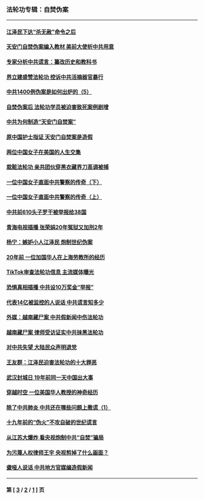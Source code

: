 ### 法轮功专辑：自焚伪案
---
#### [江泽民下达“杀无赦”命令之后](../../pages/nf5562/n13878084.md?03200430) 
#### [天安门自焚伪案编入教材 美前大使析中共用意](../../pages/nf5562/n13791932.md?03200430) 
#### [专家分析中共谎言：纂改历史和教科书](../../pages/nf5562/n13781542.md?03200430) 
#### [界立建盛赞法轮功 控诉中共活摘器官暴行](../../pages/nf5562/n13781971.md?03200430) 
#### [中共1400例伪案是如何出炉的（5）](../../pages/nf5562/n13226831.md?03200430) 
#### [自焚伪案后 法轮功学员被迫害致死案例剧增](../../pages/nf5562/n13190600.md?03200430) 
#### [中共为何制造“天安门自焚案”](../../pages/nf5562/n13183270.md?03200430) 
#### [原中国护士指证 天安门自焚案是造假](../../pages/nf5562/n13172289.md?03200430) 
#### [两位中国女子在美国的人生交集](../../pages/nf5562/n13156138.md?03200430) 
#### [栽赃法轮功 亲共团伙穿黑衣藏界刀高调被捕](../../pages/nf5562/n13073780.md?03200430) 
#### [一位中国女子直面中共警察的传奇（下）](../../pages/nf5562/n12989706.md?03200430) 
#### [一位中国女子直面中共警察的传奇（上）](../../pages/nf5562/n12985072.md?03200430) 
#### [中共前610头子罗干被举报给38国](../../pages/nf5562/n12975419.md?03200430) 
#### [青海电视插播 张荣娟20年冤狱又加刑2年](../../pages/nf5562/n12738166.md?03200430) 
#### [杨宁：嫉妒小人江泽民 炮制世纪伪案](../../pages/nf5562/n12724108.md?03200430) 
#### [20年前 一位加国华人在上海劳教所的经历](../../pages/nf5562/n12707932.md?03200430) 
#### [TikTok审查法轮功信息 主流媒体曝光](../../pages/nf5562/n12362336.md?03200430) 
#### [恐惧真相插播 中共设10万奖金“举报”](../../pages/nf5562/n12306396.md?03200430) 
#### [代表14亿被监控的人说话 中共谎言知多少](../../pages/nf5562/n12297484.md?03200430) 
#### [外媒：越南藏尸案 中共假新闻中伤法轮功](../../pages/nf5562/n12264411.md?03200430) 
#### [越南藏尸案 律师受访证实中共抹黑法轮功](../../pages/nf5562/n12261878.md?03200430) 
#### [对中共失望 大陆民众声明退党](../../pages/nf5562/n12187315.md?03200430) 
#### [王友群：江泽民迫害法轮功的十大罪恶](../../pages/nf5562/n12169074.md?03200430) 
#### [武汉封城日 19年前同一天中国出大事](../../pages/nf5562/n12150901.md?03200430) 
#### [穿越时空  一位美国华人教授的神奇经历](../../pages/nf5562/n12097460.md?03200430) 
#### [除了中共肺炎 中共还在哪些问题上撒谎（1）](../../pages/nf5562/n11955770.md?03200430) 
#### [十九年前的“伪火”不攻自破的世纪谎言](../../pages/nf5562/n11813238.md?03200430) 
#### [从江苏大爆炸 看央视炮制中共“自焚”骗局](../../pages/nf5562/n11140275.md?03200430) 
#### [为污蔑人权律师王宇 央视剪掉了什么画面？](../../pages/nf5562/n11130142.md?03200430) 
#### [聋哑人说话 中共地方官媒编造假新闻](../../pages/nf5562/n11006067.md?03200430) 

---
#### 第 [ [3](./3.md?03200430) / [2](./2.md?03200430) / [1](./1.md?03200430) ] 页
